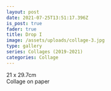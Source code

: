 ```yaml
---
layout: post
date: 2021-07-25T13:51:17.396Z
is_post: true
fader: true
title: Drop I
image: /assets/uploads/collage-3.jpg
type: gallery
series: Collages (2019-2021)
categories: Collage
---
```

21 x 29.7cm\
Collage on paper